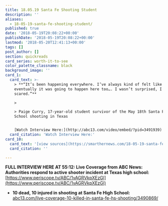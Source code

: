 ```yaml
---
title: 18.05.19 Santa Fe Shooting Student
description: ''
aliases:
  - 18-05-19-santa-fe-shooting-student/
published: true
date: '2018-05-19T20:08:22+00:00'
publishDate: '2018-05-19T20:08:22+00:00'
lastmod: '2018-05-20T12:41:13+00:00'
tags: []
post_author: []
section: quickreads
card_series: worth-it-to-see
color_palette_classname: black
background_image: ''
card_1:
  card_text: >-
    > **“It’s been happening everywhere. I’ve always kind of felt like
    eventually it was going to happen here too…. I wasn’t surprised, I was just
    scared.”**

    > 

    > Paige Curry, 17-year-old student survivor of the May 18th Santa Fe High
    School shooting in Texas


    [Watch Interview Here:](http://abc13.com/video/embed/?pid=3491939)
  card_citation: 'Watch Interview Here:'
card_10:
  card_text: '[view sources](https://smarthernews.com/18-05-19-santa-fe-shooting-student/)'
  card_citation: ''

---
```

**FULL INTERVIEW HERE AT 55:12: Live Coverage from ABC News: Authorities respond to active shooter incident at Texas high school:** [https://www.periscope.tv/ABC/1vAGRVkpXEzGl](https://www.periscope.tv/ABC/1vAGRVkpXEzGl)

*   **10 dead, 10 injured in shooting at Santa Fe High School:** [abc13.com/live-coverage-10-killed-in-santa-fe-hs-shooting/3490869/](http://abc13.com/live-coverage-10-killed-in-santa-fe-hs-shooting/3490869/)